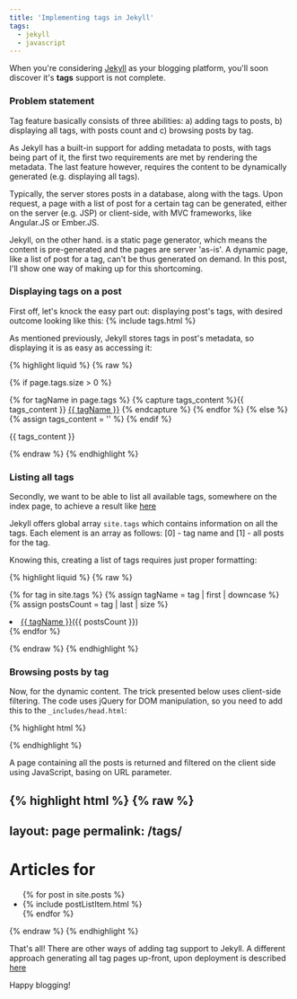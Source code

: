 ```yaml
---
title: 'Implementing tags in Jekyll'
tags:
  - jekyll
  - javascript
---
```


When you're considering [Jekyll](http://jekyllrb.com/) as your blogging platform,
you'll soon discover it's **tags** support is not complete.

### Problem statement

Tag feature basically consists of three abilities: a) adding tags to posts,
b) displaying all tags, with posts count and c) browsing posts by tag.

As Jekyll has a built-in support for adding metadata to posts, with tags being part of it,
the first two requirements are met by rendering the metadata. The last feature however, requires
the content to be dynamically generated (e.g. displaying all tags).

Typically, the server stores posts in a database, along with the tags. Upon request,
a page with a list of post for a certain tag can be generated, either on the server
(e.g. JSP) or client-side, with MVC frameworks, like Angular.JS or Ember.JS.

Jekyll, on the other hand. is a static page generator, which means the content is pre-generated
and the pages are server 'as-is'. A dynamic page, like a list of post for a tag, can't be
thus generated on demand. In this post, I'll show one way of making up for this shortcoming.

### Displaying tags on a post

<p>First off, let's knock the easy part out: displaying post's tags, with desired
outcome looking like this: {% include tags.html %}</p>

As mentioned previously, Jekyll stores tags in post's metadata, so displaying it
is as easy as accessing it:

{% highlight liquid %}
{% raw %}

{% if page.tags.size > 0 %}

  {% for tagName in page.tags %}
    {% capture tags_content %}{{ tags_content }}
    <a href='/tags?tagName={{ tagName }}'><i class='glyphicon glyphicon-tag'></i>{{ tagName }}</a>
    {% endcapture %}
  {% endfor %}
{% else %}
  {% assign tags_content = '' %}
{% endif %}

{{ tags_content }}

{% endraw %}
{% endhighlight %}


### Listing all tags

Secondly, we want to be able to list all available tags, somewhere on the index page, to
achieve a result like [here](/)

Jekyll offers global array `site.tags` which contains information on all the tags. Each
element is an array as follows: [0] - tag name and [1] - all posts for the tag.

Knowing this, creating a list of tags requires just proper formatting:

{% highlight liquid %}
{% raw %}

{% for tag in site.tags %}
  {% assign tagName = tag | first | downcase %}
  {% assign postsCount = tag | last | size %}
  <li><a href='/tags?tagName={{ tagName }}'><i class='glyphicon glyphicon-tag'></i>{{ tagName }}</a>({{ postsCount }})</li>
{% endfor %}

{% endraw %}
{% endhighlight %}


### Browsing posts by tag

Now, for the dynamic content. The trick presented below uses client-side filtering. The code uses jQuery for DOM manipulation, so you need to add this to the `_includes/head.html`:

{% highlight html %}
<script src="//code.jquery.com/jquery-1.11.2.min.js"></script>
{% endhighlight %}

A page containing all the posts is returned and filtered on the client side using
JavaScript, basing on URL parameter.

{% highlight html %}
{% raw %}
---
layout: page
permalink: /tags/
---

<h1>Articles for <i class='glyphicon glyphicon-tag'></i> <span id='tagName'></span></h1>
<ul class="post-list">
  {% for post in site.posts %}
    <li class='post hidden {{ post.tags | join: " " }}'>
      {% include postListItem.html %}
    </li>
  {% endfor %}
</ul>

<script>
function getParameterByName(name) {
    name = name.replace(/[\[]/, "\\[").replace(/[\]]/, "\\]");
    var regex = new RegExp("[\\?&]" + name + "=([^&#]*)"),
        results = regex.exec(location.search);
    return results === null ? "" : decodeURIComponent(results[1].replace(/\+/g, " "));
}

var tagName = getParameterByName("tagName");

$('.'+tagName).removeClass('hidden');
$('#tagName').text(tagName);
</script>

{% endraw %}
{% endhighlight %}

That's all! There are other ways of adding tag support to Jekyll. A different approach
generating all tag pages up-front, upon deployment is described [here](http://charliepark.org/tags-in-jekyll/)

Happy blogging!
